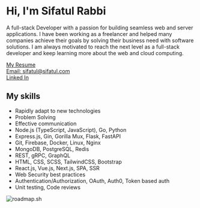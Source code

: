 <!--
<img src="./images/banner_name_3241.jpg" alt="Sifatul Islam Rabbi" />
<br/>
<br/>
-->

# Hi, I'm Sifatul Rabbi

A full-stack Developer with a passion for building seamless web and server applications. I have been working as a freelancer and helped many companies achieve their goals by solving their business need with software solutions. I am always motivated to reach the next level as a full-stack developer and keep learning more about the web and cloud computing.

[My Resume](https://drive.google.com/file/d/1qDVutyfAVCArOU5QAYwUm1W_F1Yj7Y1x/view?usp=sharing)  
[Email: sifatul@sifatul.com](mailto:sifatul@sifatul.com)  
[Linked In](https://www.linkedin.com/in/sifatulrabbi)

## My skills

- Rapidly adapt to new technologies
- Problem Solving
- Effective communication
- Node.js (TypeScript, JavaScript), Go, Python
- Express.js, Gin, Gorilla Mux, Flask, FastAPI
- Git, Firebase, Docker, Linux, Nginx
- MongoDB, PostgreSQL, Redis
- REST, gRPC, GraphQL
- HTML, CSS, SCSS, TailwindCSS, Bootstrap
- React.js, Vue.js, Next.js, SPA, SSR
- Web Security best practices
- Authentication/Authorization, OAuth, Auth0, Token based auth
- Unit testing, Code reviews

![roadmap.sh](https://api.roadmap.sh/v1-badge/wide/64d62335aa497d7fa5261b7e?variant=dark&roadmaps=backend%2Cnodejs%2Cgolang%2Cfull-stack)

<!--
<br/>
![GitHub language](https://github-readme-stats.vercel.app/api/top-langs/?username=sifatulrabbi&layout=compact&theme=tokyonight)
![Full stack E-Commerce shop](https://github-readme-stats.anuraghazra1.vercel.app/api/pin/?username=sifatulrabbi&repo=fullstack-ecommerce-shop&theme=tokyonight)
![My portfolio](https://github-readme-stats.anuraghazra1.vercel.app/api/pin/?username=sifatulrabbi&repo=sifatulrabbi.github.io&theme=tokyonight)
![Git hub status](https://github-readme-stats.anuraghazra1.vercel.app/api?username=sifatulrabbi&show_icons=true&include_all_commits=true&theme=tokyonight)
![GitHub streak stats](https://github-readme-streak-stats.herokuapp.com/?user=sifatulrabbi&theme=tokyonight)
-->
